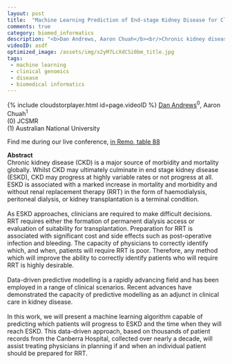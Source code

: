 ```yaml
---
layout: post
title:  "Machine Learning Prediction of End-stage Kidney Disease for Clinical Decision Support "
comments: true
category: biomed_informatics
description: "<b>Dan Andrews, Aaron Chuah</b><br/>Chronic kidney disease (CKD) is a major source of ..."
videoID: asdf
optimized_image: /assets/img/x2yM7LcXdCSi0bm_title.jpg
tags:
 - machine learning
 - clinical genomics
 - disease
 - biomedical informatics
---
```

{% include cloudstorplayer.html id=page.videoID %}
[<u>Dan Andrews</u>](https://tinyurl.com/yc2wfa2n)<sup>0</sup>, Aaron Chuah<sup>1</sup><br/>
\(0\) JCSMR<br/>
\(1\) Australian National University

Find me during our live conference, [in Remo, table 88](https://remo.co)

<b>Abstract</b><br/>
Chronic kidney disease \(CKD\) is a major source of morbidity and mortality globally.  Whilst CKD may ultimately culminate in end stage kidney disease \(ESKD\), CKD may progress at highly variable rates or not progress at all.  ESKD is associated with a marked increase in mortality and morbidity and without renal replacement therapy \(RRT\) in the form of haemodialysis, peritoneal dialysis, or kidney transplantation is a terminal condition. <br/><br/>As ESKD approaches, clinicians are required to make difficult decisions. RRT requires either the formation of permanent dialysis access or evaluation of suitability for transplantation. Preparation for RRT is associated with significant cost and side effects such as post-operative infection and bleeding. The capacity of physicians to correctly identify which, and when, patients will require RRT is poor. Therefore, any method which will improve the ability to correctly identify patients who will require RRT is highly desirable. <br/><br/>Data-driven predictive modelling is a rapidly advancing field and has been employed in a range of clinical scenarios.  Recent advances have demonstrated the capacity of predictive modelling as an adjunct in clinical care in kidney disease.  <br/><br/>In this work, we will present a machine learning algorithm capable of predicting which patients will progress to ESKD and the time when they will reach ESKD. This data-driven approach, based on thousands of patient records from the Canberra Hospital, collected over nearly a decade, will assist treating physicians in planning if and when an individual patient should be prepared for RRT. 
